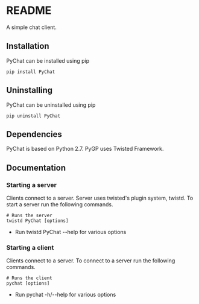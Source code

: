 # README

A simple chat client.

## Installation

PyChat can be installed using pip

```
pip install PyChat

```

## Uninstalling

PyChat can be uninstalled using pip

```
pip uninstall PyChat

```

## Dependencies

PyChat is based on Python 2.7. PyGP uses Twisted Framework.

## Documentation

### Starting a server
Clients connect to a server. Server uses twisted's plugin system, twistd. To start a server run the following commands.

```
# Runs the server
twistd PyChat [options]

```

* Run twistd PyChat --help for various options

### Starting a client
Clients connect to a server. To connect to a server run the following commands.

```
# Runs the client
pychat [options]

```

* Run pychat -h/--help for various options

